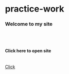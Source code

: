 # practice-work

 <h3>Welcome to my site</h3>
<br><br>
 <h4>Click here to open site</h4>
<br>
 <a href="templatemo_458_lavish/index.html">Click</a>
